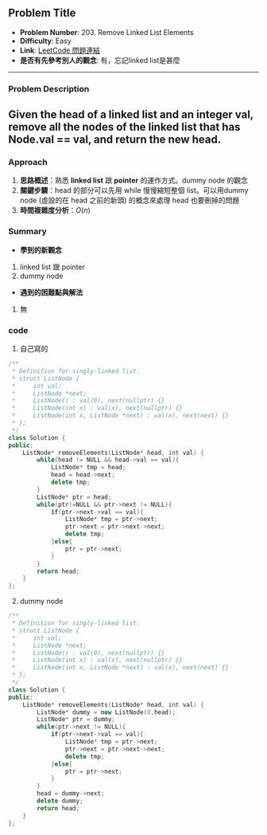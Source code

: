 ## Problem Title

- **Problem Number**:  203. Remove Linked List Elements
- **Difficulty**: Easy
- **Link**: [LeetCode 問題連結](https://leetcode.com/problems/remove-linked-list-elements/description/)
- **是否有先參考別人的觀念**: 有，忘記linked list是甚麼
---

### Problem Description

Given the head of a linked list and an integer val, remove all the nodes of the linked list that has Node.val == val, and return the new head.
---

### Approach

1. **思路概述**：熟悉 **linked list** 跟 **pointer** 的運作方式。dummy node 的觀念
2. **關鍵步驟**：head 的部分可以先用 while 慢慢縮短整個 list。可以用dummy node (虛設的在 head 之前的新頭) 的概念來處理 head 也要刪掉的問題
3. **時間複雜度分析**：$O(n)$  

### Summary

- **學到的新觀念** 
1. linked list 跟 pointer
2. dummy node
- **遇到的困難點與解法**  
1. 無
### code
1. 自己寫的
```cpp
/**
 * Definition for singly-linked list.
 * struct ListNode {
 *     int val;
 *     ListNode *next;
 *     ListNode() : val(0), next(nullptr) {}
 *     ListNode(int x) : val(x), next(nullptr) {}
 *     ListNode(int x, ListNode *next) : val(x), next(next) {}
 * };
 */
class Solution {
public:
    ListNode* removeElements(ListNode* head, int val) {
        while(head != NULL && head->val == val){
            ListNode* tmp = head;
            head = head->next;
            delete tmp;
        }
        ListNode* ptr = head;
        while(ptr!=NULL && ptr->next != NULL){
            if(ptr->next->val == val){
                ListNode* tmp = ptr->next;
                ptr->next = ptr->next->next;
                delete tmp;
            }else{
                ptr = ptr->next;
            }
        }
        return head;
    }
};
```
2. dummy node
```cpp
/**
 * Definition for singly-linked list.
 * struct ListNode {
 *     int val;
 *     ListNode *next;
 *     ListNode() : val(0), next(nullptr) {}
 *     ListNode(int x) : val(x), next(nullptr) {}
 *     ListNode(int x, ListNode *next) : val(x), next(next) {}
 * };
 */
class Solution {
public:
    ListNode* removeElements(ListNode* head, int val) {
        ListNode* dummy = new ListNode(0,head);
        ListNode* ptr = dummy;
        while(ptr->next != NULL){
            if(ptr->next->val == val){
                ListNode* tmp = ptr->next;
                ptr->next = ptr->next->next;
                delete tmp;
            }else{
                ptr = ptr->next;
            }
        }
        head = dummy->next;
        delete dummy;
        return head;
    }
};
```